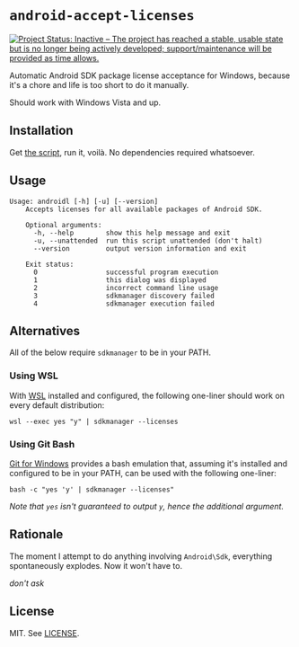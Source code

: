 # ``android-accept-licenses``

[![Project Status: Inactive – The project has reached a stable, usable state but is no longer being actively developed; support/maintenance will be provided as time allows.](https://www.repostatus.org/badges/latest/inactive.svg)](https://www.repostatus.org/#inactive)

Automatic Android SDK package license acceptance for Windows, because it's
a chore and life is too short to do it manually.

Should work with Windows Vista and up.

## Installation

Get [the script](../src/androidl.cmd), run it, voilà. No dependencies required
whatsoever.

## Usage

```
Usage: androidl [-h] [-u] [--version]
    Accepts licenses for all available packages of Android SDK.

    Optional arguments:
      -h, --help        show this help message and exit
      -u, --unattended  run this script unattended (don't halt)
      --version         output version information and exit

    Exit status:
      0                 successful program execution
      1                 this dialog was displayed
      2                 incorrect command line usage
      3                 sdkmanager discovery failed
      4                 sdkmanager execution failed
```

## Alternatives

All of the below require `sdkmanager` to be in your PATH.

### Using WSL

With [WSL][1] installed and configured, the following one-liner should work on
every default distribution:

```batchfile
wsl --exec yes "y" | sdkmanager --licenses
```

### Using Git Bash

[Git for Windows][2] provides a bash emulation that, assuming it's installed
and configured to be in your PATH, can be used with the following one-liner:

```batchfile
bash -c "yes 'y' | sdkmanager --licenses"
```

*Note that `yes` isn't guaranteed to output `y`, hence the additional argument.*

## Rationale

The moment I attempt to do anything involving `Android\Sdk`, everything
spontaneously explodes. Now it won't have to.

*don't ask*

## License

MIT. See [LICENSE](../LICENSE).

[1]: https://docs.microsoft.com/en-us/windows/wsl/about
[2]: https://gitforwindows.org/
